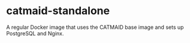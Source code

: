 # catmaid-standalone
A regular Docker image that uses the CATMAID base image and sets up PostgreSQL and Nginx.
